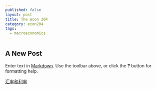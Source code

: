 ```yaml
---
published: false
layout: post
title: The econ 204
category: econ204
tags:
  - macroeconomics
---
```

## A New Post

Enter text in [Markdown](http://daringfireball.net/projects/markdown/). Use the toolbar above, or click the **?** button for formatting help.






[汇率和利率](http://opinion.caixin.com/2016-12-27/101030970.html)